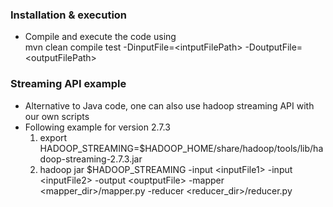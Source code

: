 ### Installation & execution
- Compile and execute the code using <br>
   mvn clean compile test -DinputFile=\<intputFilePath\> -DoutputFile=\<outputFilePath\>

### Streaming API example
- Alternative to Java code, one can also use hadoop streaming API with our own scripts <br>
- Following example for version 2.7.3
  1) export HADOOP_STREAMING=$HADOOP_HOME/share/hadoop/tools/lib/hadoop-streaming-2.7.3.jar <br>
  2) hadoop jar $HADOOP_STREAMING -input \<inputFile1\> -input \<inputFile2\> -output \<ouptputFile\> -mapper \<mapper_dir\>/mapper.py -reducer \<reducer_dir\>/reducer.py
